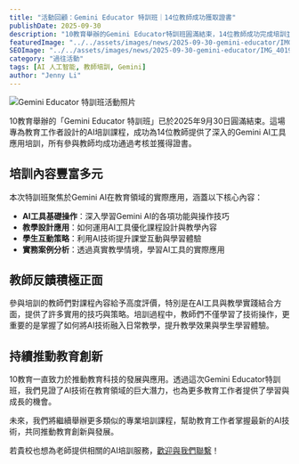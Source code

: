 ```yaml
---
title: "活動回顧：Gemini Educator 特訓班｜14位教師成功獲取證書"
publishDate: 2025-09-30
description: "10教育舉辦的Gemini Educator特訓班圓滿結束，14位教師成功完成培訓並獲得證書，為教育界AI應用注入新動力。"
featuredImage: "../../assets/images/news/2025-09-30-gemini-educator/IMG_4019.JPG"
SEOImage: "../../assets/images/news/2025-09-30-gemini-educator/IMG_4019.JPG"
category: "過往活動"
tags: [AI 人工智能, 教師培訓, Gemini]
author: "Jenny Li"
---
```


![Gemini Educator 特訓班活動照片](../../assets/images/news/2025-09-30-gemini-educator/IMG_4045.JPG)

10教育舉辦的「Gemini Educator 特訓班」已於2025年9月30日圓滿結束。這場專為教育工作者設計的AI培訓課程，成功為14位教師提供了深入的Gemini AI工具應用培訓，所有參與教師均成功通過考核並獲得證書。

## 培訓內容豐富多元

本次特訓班聚焦於Gemini AI在教育領域的實際應用，涵蓋以下核心內容：

* **AI工具基礎操作**：深入學習Gemini AI的各項功能與操作技巧
* **教學設計應用**：如何運用AI工具優化課程設計與教學內容
* **學生互動策略**：利用AI技術提升課堂互動與學習體驗
* **實務案例分析**：透過真實教學情境，學習AI工具的實際應用

## 教師反饋積極正面

參與培訓的教師們對課程內容給予高度評價，特別是在AI工具與教學實踐結合方面，提供了許多實用的技巧與策略。培訓過程中，教師們不僅學習了技術操作，更重要的是掌握了如何將AI技術融入日常教學，提升教學效果與學生學習體驗。

## 持續推動教育創新

10教育一直致力於推動教育科技的發展與應用。透過這次Gemini Educator特訓班，我們見證了AI技術在教育領域的巨大潛力，也為更多教育工作者提供了學習與成長的機會。

未來，我們將繼續舉辦更多類似的專業培訓課程，幫助教育工作者掌握最新的AI技術，共同推動教育創新與發展。

若貴校也想為老師提供相關的AI培訓服務，[歡迎與我們聯繫](/聯絡我們)！
